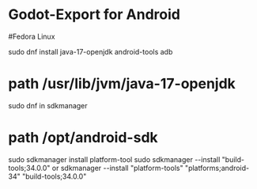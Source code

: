 # Godot-Export for  Android

#Fedora Linux

sudo dnf install java-17-openjdk android-tools adb 

# path /usr/lib/jvm/java-17-openjdk

sudo dnf in sdkmanager

# path /opt/android-sdk

sudo sdkmanager install platform-tool 
sudo sdkmanager --install "build-tools;34.0.0"
 or 
 sdkmanager --install "platform-tools" "platforms;android-34" "build-tools;34.0.0"



